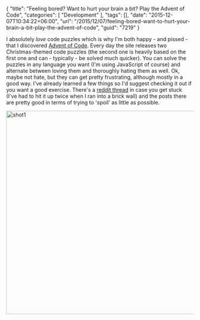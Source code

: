 {
	"title": "Feeling bored? Want to hurt your brain a bit? Play the Advent of Code",
	"categories": [
		"Development"
	],
	"tags": [],
	"date": "2015-12-07T10:34:22+06:00",
	"url": "/2015/12/07/feeling-bored-want-to-hurt-your-brain-a-bit-play-the-advent-of-code",
	"guid": "7219"
}

I absolutely <i>love</i> code puzzles which is why I'm both happy - and pissed - that I discovered <a href="http://www.adventofcode.com">Advent of Code</a>. Every day the site releases two Christmas-themed code puzzles (the second one is heavily based on the first one and can - typically - be solved much quicker). You can solve the puzzles in any language you want (I'm using JavaScript of course) and alternate between loving them and thoroughly hating them as well. Ok, maybe not hate, but they can get pretty frustrating, although mostly in a good way. I've already learned a few things so I'd suggest checking it out if you want a good exercise. There's a <a href="https://www.reddit.com/r/adventofcode/">reddit thread</a> in case you get stuck (I've had to hit it up twice when I ran into a brick wall) and the posts there are pretty good in terms of trying to 'spoil' as little as possible. 

<img src="https://static.raymondcamden.com/images/wp-content/uploads/2015/12/shot13.png" alt="shot1" width="750" height="546" class="aligncenter size-full wp-image-7220" />